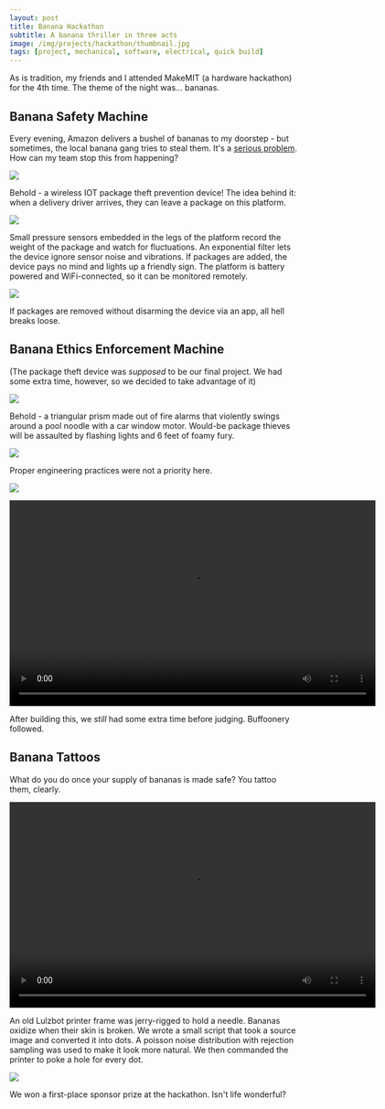 ```yaml
---
layout: post
title: Banana Hackathon
subtitle: A banana thriller in three acts
image: /img/projects/hackathon/thumbnail.jpg
tags: [project, mechanical, software, electrical, quick build]
---
```

As is tradition, my friends and I attended MakeMIT (a hardware hackathon) for the 4th time. The theme of the night was... bananas.

## Banana Safety Machine
Every evening, Amazon delivers a bushel of bananas to my doorstep - but sometimes, the local banana gang tries to steal them. It's a [serious problem](https://en.wikipedia.org/wiki/Package_theft). How can my team stop this from happening?

![](/img/projects/hackathon/thumbnail.jpg)

Behold - a wireless IOT package theft prevention device! The idea behind it: when a delivery driver arrives, they can leave a package on this platform. 

![](/img/projects/hackathon/1.jpg)

Small pressure sensors embedded in the legs of the platform record the weight of the package and watch for fluctuations. An exponential filter lets the device ignore sensor noise and vibrations. If packages are added, the device pays no mind and lights up a friendly sign. The platform is battery powered and WiFi-connected, so it can be monitored remotely.

![](/img/projects/hackathon/2.jpg)

If packages are removed without disarming the device via an app, all hell breaks loose.

## Banana Ethics Enforcement Machine
(The package theft device was _supposed_ to be our final project. We had some extra time, however, so we decided to take advantage of it)

![](/img/projects/hackathon/3.jpg)

Behold - a triangular prism made out of fire alarms that violently swings around a pool noodle with a car window motor. Would-be package thieves will be assaulted by flashing lights and 6 feet of foamy fury.

![](/img/projects/hackathon/4.jpg)

Proper engineering practices were not a priority here.

![](/img/projects/hackathon/5.jpg)

<video width="640" height="360" controls>
  <source src="/img/projects/hackathon/6.mp4" type="video/mp4">
Your browser does not support the video tag.
</video>

After building this, we _still_ had some extra time before judging. Buffoonery followed.

## Banana Tattoos
What do you do once your supply of bananas is made safe? You tattoo them, clearly.

<video width="640" height="360" controls>
  <source src="/img/projects/hackathon/7.mp4" type="video/mp4">
Your browser does not support the video tag.
</video>

An old Lulzbot printer frame was jerry-rigged to hold a needle. Bananas oxidize when their skin is broken. We wrote a small script that took a source image and converted it into dots. A poisson noise distribution with rejection sampling was used to make it look more natural. We then commanded the printer to poke a hole for every dot.

![](/img/projects/hackathon/8.jpg)

We won a first-place sponsor prize at the hackathon. Isn't life wonderful?